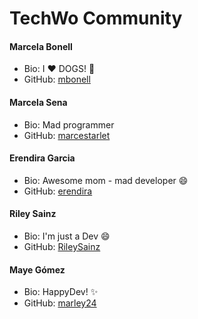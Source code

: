 # TechWo Community

#### Marcela Bonell
- Bio: I :heart: DOGS! :dog:
- GitHub: [mbonell](https://github.com/mbonell)

#### Marcela Sena
- Bio: Mad programmer
- GitHub: [marcestarlet](https://github.com/marcestarlet)

#### Erendira Garcia
- Bio: Awesome mom - mad developer :smile:
- GitHub: [erendira](https://github.com/erendira)

#### Riley Sainz
- Bio: I'm just a Dev :smile:
- GitHub: [RileySainz](https://github.com/ohmsainz)

#### Maye Gómez
- Bio: HappyDev! :sparkles:
- GitHub: [marley24](https://github.com/marley24)
